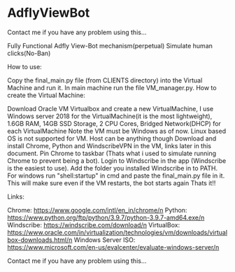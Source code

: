 # AdflyViewBot
Contact me if you have any problem using this...

Fully Functional Adfly View-Bot mechanism(perpetual) Simulate human clicks(No-Ban)

How to use:

Copy the final_main.py file (from CLIENTS directory) into the Virtual Machine and run it.
In main machine run the file VM_manager.py.
How to create the Virtual Machine:

Download Oracle VM Virtualbox and create a new VirtualMachine, I use Windows server 2018 for the VirtualMachine(it is the most lightweight), 1.6GB RAM, 14GB SSD Storage, 2 CPU Cores, Bridged Network(DHCP) for each VirtualMachine
Note the VM must be Windows as of now. Linux based OS is not supported for VM. Host can be anything though
Download and install Chrome, Python and WindscribeVPN in the VM, links later in this document. Pin Chrome to taskbar (Thats what i used to simulate running Chrome to prevent being a bot). Login to Windscribe in the app (Windscribe is the easiest to use). Add the folder you installed Windscribe in to PATH.
For windows run "shell:startup" in cmd and paste the final_main.py file in it.
This will make sure even if the VM restarts, the bot starts again
Thats it!!

Links:

Chrome: https://www.google.com/intl/en_in/chrome/n
Python: https://www.python.org/ftp/python/3.9.7/python-3.9.7-amd64.exe/n
Windscribe: https://windscribe.com/download/n
VirtualBox: https://www.oracle.com/in/virtualization/technologies/vm/downloads/virtualbox-downloads.html/n
Windows Server ISO: https://www.microsoft.com/en-us/evalcenter/evaluate-windows-server/n

Contact me if you have any problem using this...

